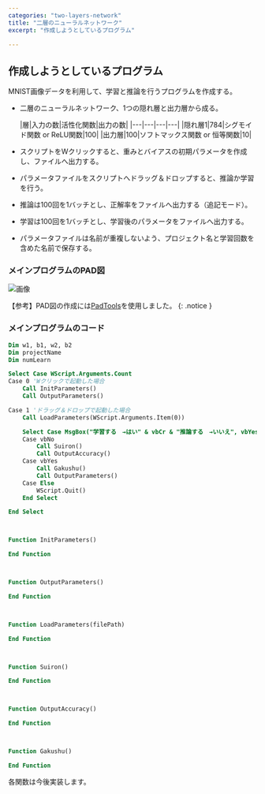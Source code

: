 ```yaml
---
categories: "two-layers-network"
title: "二層のニューラルネットワーク"
excerpt: "作成しようとしているプログラム"

---
```


## 作成しようとしているプログラム

MNIST画像データを利用して、学習と推論を行うプログラムを作成する。

- 二層のニューラルネットワーク、1つの隠れ層と出力層から成る。

  |層|入力の数|活性化関数|出力の数|
|---|---|---|---|
|隠れ層1|784|シグモイド関数 or ReLU関数|100|
|出力層|100|ソフトマックス関数 or 恒等関数|10|

- スクリプトをWクリックすると、重みとバイアスの初期パラメータを作成し、ファイルへ出力する。
- パラメータファイルをスクリプトへドラッグ＆ドロップすると、推論か学習を行う。
- 推論は100回を1バッチとし、正解率をファイルへ出力する（追記モード）。
- 学習は100回を1バッチとし、学習後のパラメータをファイルへ出力する。
- パラメータファイルは名前が重複しないよう、プロジェクト名と学習回数を含めた名前で保存する。

### メインプログラムのPAD図

![画像](/deep/assets/images/two-layers-network_main.svg)

【参考】PAD図の作成には<a href="https://naoblo.net/misc/padtools/">PadTools</a>を使用しました。
{: .notice }

### メインプログラムのコード

```vb
Dim w1, b1, w2, b2
Dim projectName
Dim numLearn

Select Case WScript.Arguments.Count
Case 0 'Wクリックで起動した場合
    Call InitParameters()
    Call OutputParameters()

Case 1 'ドラッグ＆ドロップで起動した場合
    Call LoadParameters(WScript.Arguments.Item(0))

    Select Case MsgBox("学習する　→はい" & vbCr & "推論する　→いいえ", vbYesNoCancel, "学習しますか")
    Case vbNo
        Call Suiron()
        Call OutputAccuracy()
    Case vbYes
        Call Gakushu()
        Call OutputParameters()
    Case Else
        WScript.Quit()
    End Select

End Select



Function InitParameters()

End Function



Function OutputParameters()

End Function



Function LoadParameters(filePath)

End Function



Function Suiron()

End Function



Function OutputAccuracy()

End Function



Function Gakushu()

End Function
```

各関数は今後実装します。